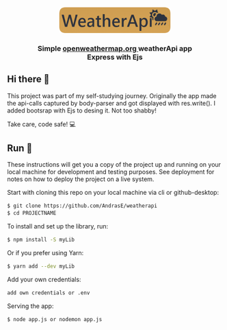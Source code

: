 <br>
<p align="center">
  <a href="https://andras-weatherapi.cyclic.app/" target="_blank" rel="noopener noreferrer">
  <img src="https://github.com/AndrasE/raw-readme/blob/main/weatherapi-readme-img.png?raw=true" width="260px">
  </a>
</p>
<h3 align="center">
  Simple <a href="https://openweathermap.org/api" target="_blank" rel="noopener noreferrer">openweathermap.org </a> weatherApi app 
  <br>
  Express with Ejs
</h3>

## Hi there 👋

This project was part of my self-studying journey. Originally the app made the api-calls captured by body-parser and got displayed with res.write(). 
I added bootsrap with Ejs to desing it. Not too shabby!

Take care, code safe! 💻


## Run 🚀
These instructions will get you a copy of the project up and running on your local machine for development and testing purposes. See deployment for notes on how to deploy the project on a live system.

Start with cloning this repo on your local machine via cli or github-desktop:

```sh
$ git clone https://github.com/AndrasE/weatherapi
$ cd PROJECTNAME
```
To install and set up the library, run:
```sh
$ npm install -S myLib
```

Or if you prefer using Yarn:
```sh
$ yarn add --dev myLib
```

Add your own credentials:
```sh
add own credentials or .env
```
Serving the app:
```sh
$ node app.js or nodemon app.js
```
